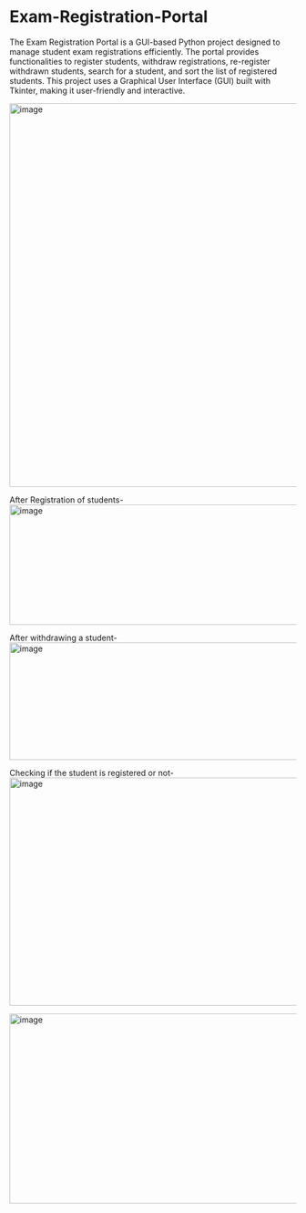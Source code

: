 # Exam-Registration-Portal

The Exam Registration Portal is a GUI-based Python project designed to manage student exam registrations efficiently. The portal provides functionalities to register students, withdraw registrations, re-register withdrawn students, search for a student, and sort the list of registered students.  This project uses a Graphical User Interface (GUI) built with Tkinter, making it user-friendly and interactive.


<img width="697" height="673" alt="image" src="https://github.com/user-attachments/assets/30f74818-5f07-4214-8804-56ac2d397330" />

After Registration of students-
<img width="940" height="211" alt="image" src="https://github.com/user-attachments/assets/f684effe-19d3-4a9d-aa9c-14fac028d981" />

After withdrawing a student-
<img width="940" height="206" alt="image" src="https://github.com/user-attachments/assets/55f6b056-dd12-4027-bb05-6a63db430ae8" />

Checking if the student is registered or not-
<img width="940" height="400" alt="image" src="https://github.com/user-attachments/assets/df235871-bead-4c62-b7a8-2983b5af8f30" />


<img width="709" height="333" alt="image" src="https://github.com/user-attachments/assets/be9eb3a1-9b2f-4994-872d-94590461ca0f" />
